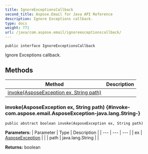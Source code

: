 ```yaml
---
title: IgnoreExceptionsCallback
second_title: Aspose.Email for Java API Reference
description: Ignore Exceptions callback.
type: docs
weight: 771
url: /java/com.aspose.email/ignoreexceptionscallback/
---
```

```
public interface IgnoreExceptionsCallback
```

Ignore Exceptions callback.
## Methods

| Method | Description |
| --- | --- |
| [invoke(AsposeException ex, String path)](#invoke-com.aspose.email.AsposeException-java.lang.String-) |  |
### invoke(AsposeException ex, String path) {#invoke-com.aspose.email.AsposeException-java.lang.String-}
```
public abstract boolean invoke(AsposeException ex, String path)
```




**Parameters:**
| Parameter | Type | Description |
| --- | --- | --- |
| ex | [AsposeException](../../com.aspose.email/asposeexception) |  |
| path | java.lang.String |  |

**Returns:**
boolean

